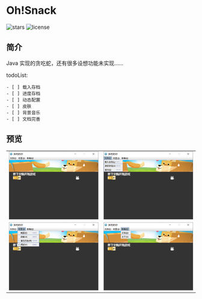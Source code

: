 # Oh!Snack

![stars](https://img.shields.io/github/stars/Zoctan/OhSnack.svg?style=flat-square&label=Stars)
![license](https://img.shields.io/github/license/Zoctan/OhSnack.svg?style=flat-square)

## 简介

Java 实现的贪吃蛇，还有很多设想功能未实现……

todoList:

    - [ ] 载入存档
    - [ ] 进度存档
    - [ ] 动态配置
    - [ ] 皮肤
    - [ ] 背景音乐
    - [ ] 文档完善

## 预览

<table>
	<tr>
		<td><img src="README/1.png" width=380/></td>
		<td><img src="README/2.png" width=380/></td>
	</tr>
	<tr>
		<td><img src="README/3.png" width=380/></td>
		<td><img src="README/4.png" width=380/></td>
	</tr>
</table>
